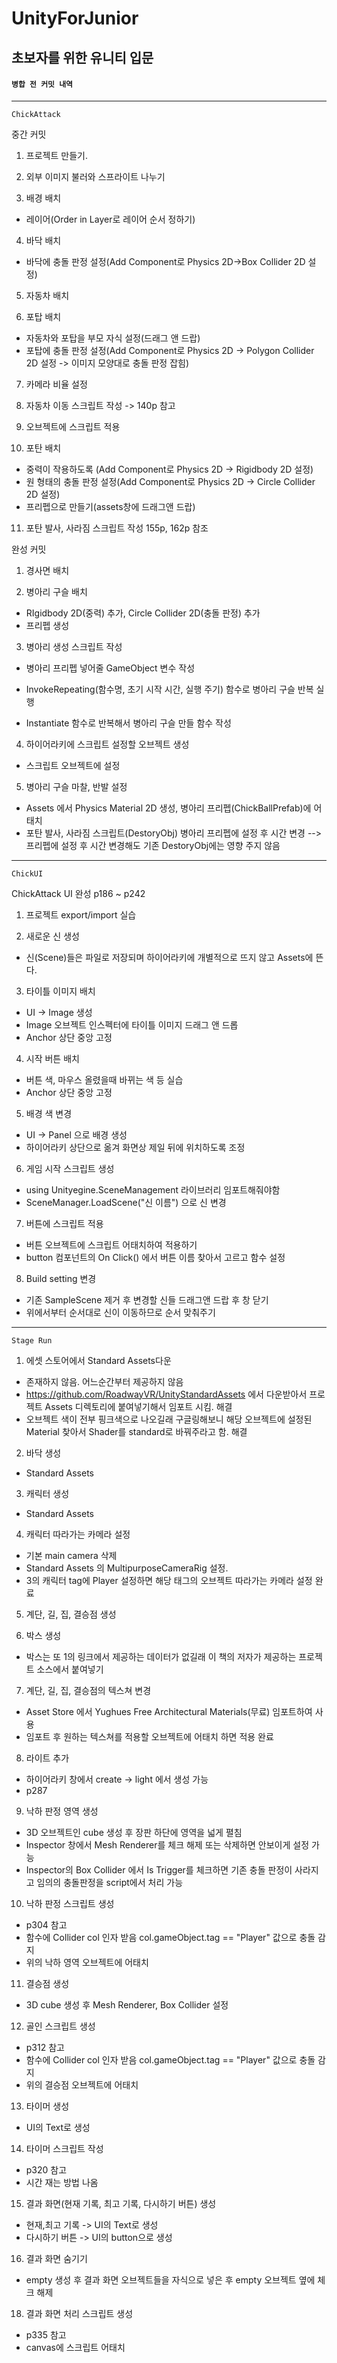 # UnityForJunior

## 초보자를 위한 유니티 입문
#### `병합 전 커밋 내역`
* * *
`ChickAttack`

중간 커밋
1. 프로젝트 만들기.
   
2. 외부 이미지 불러와 스프라이트 나누기
   
3. 배경 배치
- 레이어(Order in Layer로 레이어 순서 정하기)
  
4. 바닥 배치
- 바닥에 충돌 판정 설정(Add Component로 Physics 2D->Box Collider 2D 설정)
  
5. 자동차 배치

6. 포탑 배치
- 자동차와 포탑을 부모 자식 설정(드래그 앤 드랍)
- 포탑에 충돌 판정 설정(Add Component로 Physics 2D -> Polygon Collider 2D 설정 -> 이미지 모양대로 충돌 판정 잡힘)
  
7. 카메라 비율 설정

8. 자동차 이동 스크립트 작성 -> 140p 참고

9. 오브젝트에 스크립트 적용

10. 포탄 배치
- 중력이 작용하도록 (Add Component로 Physics 2D -> Rigidbody 2D 설정)
- 원 형태의 충돌 판정 설정(Add Component로 Physics 2D -> Circle Collider 2D 설정)
- 프리펩으로 만들기(assets창에 드래그앤 드랍)
  
11. 포탄 발사, 사라짐 스크립트 작성 155p, 162p 참조

완성 커밋
1. 경사면 배치
   
3. 병아리 구슬 배치
- RIgidbody 2D(중력) 추가, Circle Collider 2D(충돌 판정) 추가
- 프리펩 생성
  
3. 병아리 생성 스크립트 작성
- 병아리 프리펩 넣어줄 GameObject 변수 작성
- InvokeRepeating(함수명, 초기 시작 시간, 실행 주기) 함수로 병아리 구슬 반복 실행
  
- Instantiate 함수로 반복해서 병아리 구슬 만들 함수 작성
4. 하이어라키에 스크립트 설정할 오브젝트 생성
- 스크립트 오브젝트에 설정
  
5. 병아리 구슬 마찰, 반발 설정
- Assets 에서 Physics Material 2D 생성, 병아리 프리펩(ChickBallPrefab)에 어태치
- 포탄 발사, 사라짐 스크립트(DestoryObj) 병아리 프리펩에 설정 후 시간 변경 --> 프리펩에 설정 후 시간 변경해도 기존 DestoryObj에는 영향 주지 않음
  
* * *
`ChickUI`

ChickAttack UI 완성
p186 ~ p242
1. 프로젝트 export/import 실습

2. 새로운 신 생성
- 신(Scene)들은 파일로 저장되며 하이어라키에 개별적으로 뜨지 않고 Assets에 뜬다.

3. 타이틀 이미지 배치
- UI -> Image 생성
- Image 오브젝트 인스펙터에 타이틀 이미지 드래그 앤 드롭
- Anchor 상단 중앙 고정
  
4. 시작 버튼 배치
- 버튼 색, 마우스 올렸을때 바뀌는 색 등 실습
- Anchor 상단 중앙 고정
  
5. 배경 색 변경
- UI -> Panel 으로 배경 생성
- 하이어라키 상단으로 옮겨 화면상 제일 뒤에 위치하도록 조정
  
6. 게임 시작 스크립트 생성
- using Unityegine.SceneManagement 라이브러리 임포트해줘야함
- SceneManager.LoadScene("신 이름") 으로 신 변경
  
7. 버튼에 스크립트 적용
- 버튼 오브젝트에 스크립트 어태치하여 적용하기
- button 컴포넌트의 On Click() 에서 버튼 이름 찾아서 고르고 함수 설정
  
8. Build setting 변경
- 기존 SampleScene 제거 후 변경할 신들 드래그앤 드랍 후 창 닫기
- 위에서부터 순서대로 신이 이동하므로 순서 맞춰주기
* * *
`Stage Run`

1. 에셋 스토어에서 Standard Assets다운
- 존재하지 않음. 어느순간부터 제공하지 않음
- https://github.com/RoadwayVR/UnityStandardAssets 에서 다운받아서 프로젝트 Assets 디렉토리에 붙여넣기해서 임포트 시킴. 해결
- 오브젝트 색이 전부 핑크색으로 나오길래 구글링해보니 해당 오브젝트에 설정된 Material 찾아서 Shader를 standard로 바꿔주라고 함. 해결

2. 바닥 생성
- Standard Assets

3. 캐릭터 생성
- Standard Assets

4. 캐릭터 따라가는 카메라 설정
- 기본 main camera 삭제
- Standard Assets 의 MultipurposeCameraRig 설정.
- 3의 캐릭터 tag에 Player 설정하면 해당 태그의 오브젝트 따라가는 카메라 설정 완료
5. 계단, 길, 집, 결승점 생성

6. 박스 생성

- 박스는 또 1의 링크에서 제공하는 데이터가 없길래 이 책의 저자가 제공하는 프로젝트 소스에서 붙여넣기
7. 계단, 길, 집, 결승점의 텍스쳐 변경
- Asset Store 에서 Yughues Free Architectural Materials(무료) 임포트하여 사용
- 임포트 후 원하는 텍스쳐를 적용할 오브젝트에 어태치 하면 적용 완료

8. 라이트 추가
- 하이어라키 창에서 create -> light 에서 생성 가능
- p287

9. 낙하 판정 영역 생성
- 3D 오브젝트인 cube 생성 후 장판 하단에 영역을 넓게 펼침
- Inspector 창에서 Mesh Renderer를 체크 해제 또는 삭제하면 안보이게 설정 가능
- Inspector의 Box Collider 에서 Is Trigger를 체크하면 기존 충돌 판정이 사라지고 임의의 충돌판정을 script에서 처리 가능

10. 낙하 판정 스크립트 생성
- p304 참고
- 함수에 Collider col 인자 받음 col.gameObject.tag == "Player" 값으로 충돌 감지
- 위의 낙하 영역 오브젝트에 어태치

11. 결승점 생성
- 3D cube 생성 후 Mesh Renderer, Box Collider 설정

12. 골인 스크립트 생성
- p312 참고
- 함수에 Collider col 인자 받음 col.gameObject.tag == "Player" 값으로 충돌 감지
- 위의 결승점 오브젝트에 어태치

13. 타이머 생성
- UI의 Text로 생성

14. 타이머 스크립트 작성
- p320 참고
- 시간 재는 방법 나옴

15. 결과 화면(현재 기록, 최고 기록, 다시하기 버튼) 생성
- 현재,최고 기록 -> UI의 Text로 생성
- 다시하기 버튼 -> UI의 button으로 생성

16. 결과 화면 숨기기
- empty  생성 후 결과 화면 오브젝트들을 자식으로 넣은 후 empty 오브젝트 옆에 체크 해제

18. 결과 화면 처리 스크립트 생성
- p335 참고
- canvas에 스크립트 어태치
